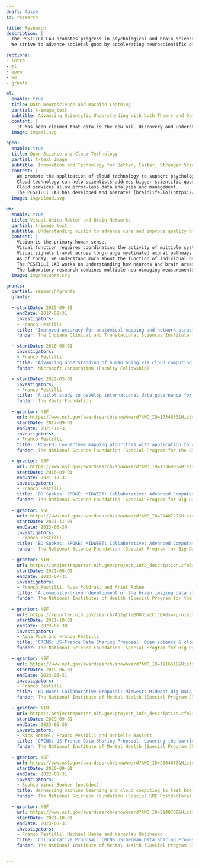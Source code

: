 ```yaml
---
draft: false
id: research

title: Research
description: |
  The PESTILLI LAB promotes progress in psychological and brain science via the democratization of scientific research, methods, data and infrastructure.
  We strive to advance societal good by accelerating neuroscientific discovery and education via data-science applications and innovative technology.

sections:
- intro
- ml
- open
- wm
- grants

ml:
  enable: true
  title: Data Neuroscience and Machine Learning
  partial: t-image_text
  subtitle: Advancing Scientific Understanding with both Theory and Data-Driven Methods
  content: |
    It has been claimed that data is the new oil. Discovery and understanding in psychological and brain science depend on the ability to process large amounts of “good data” to extract meaningful insights. The PESTILLI LAB capitalizes on the recent opportunities for large-scale data analysis, data science and machine learning. The lab uses advanced data-driven methods to find unexplored associations between brain biomarkers and behavior, and to advance scientific theory and understanding.
  image: img/ml.svg

open:
  enable: true
  title: Open Science and Cloud Technology
  partial: t-text_image
  subtitle: Innovation and Technology for Better, Faster, Stronger Science
  content: |
    We promote the application of cloud technology to support psychological and brain science science.
    Cloud technology can help scientists address bigger scientific questions and reduce mistakes.
    Cloud services allow error-less data analysis and management.
    The PESTILLI LAB has developed and operates [brainlife.io](https://brainlife.io), an open-source, free cloud computing platform that supports thousands of students and researchers with reproducible neuroimaging data processing.
  image: img/cloud.svg

wm:
  enable: true
  title: Visual White Matter and Brain Networks
  partial: t-image_text
  subtitle: Understanding vision to advance cure and improve quality of life
  content: |
    Vision is the primary human sense.
    Visual function requires coordinating the activity of multiple systems, from the eyes to the brain.
    Visual signals travel across long-range myelinated axonal pathways that form a network of neurons and brain areas.
    As of today, we understand much about the function of individual neurons and brain areas but less about communication between brain areas.
    The PESTILLI LAB works on understanding how neurons and brain areas connect and form networks and how these networks support human behavior.
    The laboratory research combines multiple neuroimaging measurements to study how networks and the biological tissue support human vision during development and across the lifespan.
  image: img/network.svg

grants:
  partial: research/grants
  grants:

  - startDate: 2015-09-01
    endDate: 2017-08-31
    investigators:
    - Franco Pestilli
    title: 'Improved accuracy for anatomical mapping and network structure of the Alzheimer's brain'
    funder: The Indiana Clinical and Translational Sciences Institute (CTSI)

  - startDate: 2020-08-01
    investigators:
    - Franco Pestilli
    title: 'Advancing understanding of human aging via cloud computing'
    funder: Microsoft Corporation (Faculty Fellowship) 

  - startDate: 2022-03-01
    investigators:
    - Franco Pestilli
    title: 'A pilot study to develop international data governance for neuroscience'
    funder: The Kavli Foundation

  - grantor: NSF
    url: https://www.nsf.gov/awardsearch/showAward?AWD_ID=1734853&HistoricalAwards=false
    startDate: 2017-09-01
    endDate: 2021-12-31
    investigators:
    - Franco Pestilli
    title: 'NCS-FO: Connectome mapping algorithms with application to community services for big data neuroscience'
    funder: The National Science Foundation (Special Program for the BRAIN initiative)

  - grantor: NSF
    url: https://www.nsf.gov/awardsearch/showAward?AWD_ID=1636893&HistoricalAwards=false
    startDate: 2016-09-01
    endDate: 2021-10-31
    investigators:
    - Franco Pestilli
    title: 'BD Spokes: SPOKE: MIDWEST: Collaborative: Advanced Computational Neuroscience Network (ACNN)'
    funder: The National Science Foundation (Special Program for Big Data)

  - grantor: NSF
    url: https://www.nsf.gov/awardsearch/showAward?AWD_ID=2148729&HistoricalAwards=false
    startDate: 2021-11-01
    endDate: 2023-06-30
    investigators:
    - Franco Pestilli
    title: 'BD Spokes: SPOKE: MIDWEST: Collaborative: Advanced Computational Neuroscience Network (ACNN)'
    funder: The National Science Foundation (Special Program for Big Data)

  - grantor: NIH
    url: https://projectreporter.nih.gov/project_info_description.cfm?aid=10253558
    startDate: 2021-08-01
    endDate: 2023-07-31
    investigators:
    - Franco Pestilli, Russ Poldrak, and Ariel Rokem
    title: 'A community-driven development of the brain imaging data standard (BIDS) to describe macroscopic brain connections'
    funder: The National Institutes of Health (Special Program for the BRAIN Initiative)

  - grantor: NSF
    url: https://reporter.nih.gov/search/AdIqTfzGO0G5VCC_CQXdsw/project-details/10428625
    startDate: 2021-10-01
    endDate: 2023-05-30
    investigators:
    - Aina Puce and Franco Pestilli
    title: 'CRCNS: US-France Data Sharing Proposal: Open science & cloud computing of MEEG'
    funder: The National Science Foundation (Special Program for Big Data)

  - grantor: NSF
    url: https://www.nsf.gov/awardsearch/showAward?AWD_ID=1916518&HistoricalAwards=false
    startDate: 2019-06-01
    endDate: 2023-05-31
    investigators:
    - Franco Pestilli
    title: 'BD Hubs: Collaborative Proposal: Midwest: Midwest Big Data Hub: Building Communities to Harness the Data Revolution'
    funder: The National Institute of Mental Health (Special Program CRCNS)

  - grantor: NIH
    url: https://projectreporter.nih.gov/project_info_description.cfm?aid=10262925
    startDate: 2019-09-01
    endDate: 2023-06-30
    investigators:
    - Rick Betzel, Franco Pestilli and Danielle Bassett
    title: 'CRCNS: US-France Data Sharing Proposal: Lowering the barrier of entry to network neuroscience'
    funder: The National Institute of Mental Health (Special Program CRCNS)

  - grantor: NSF
    url: https://www.nsf.gov/awardsearch/showAward?AWD_ID=2004877&HistoricalAwards=false
    startDate: 2020-09-01
    endDate: 2022-08-31
    investigators:
    - Sophia Vinci-Booher (postdoc)
    title: Harnessing machine learning and cloud computing to test biological models of the role of white matter in human learning
    funder: The National Scienece Foundation (Special SBE Postdoctoral Fellowship)

  - grantor: NSF
    url: https://www.nsf.gov/awardsearch/showAward?AWD_ID=2148700&HistoricalAwards=false
    startDate: 2021-10-01
    endDate: 2023-08-31
    investigators:
    - Franco Pestilli, Michael Hanke and Yaroslav Halchenko
    title: 'Collaborative Proposal: CRCNS US-German Data Sharing Proposal: DataLad - a decentralized system for integrated discovery, management, and publication of digital objects of science'
    funder: The National Institute of Mental Health (Special Program CRCNS)


---
```

